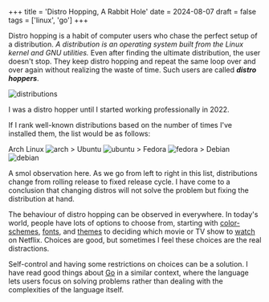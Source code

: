 +++
title = 'Distro Hopping, A Rabbit Hole'
date = 2024-08-07
draft = false
tags = ['linux', 'go']
+++

Distro hopping is a habit of computer users who chase the perfect setup of a distribution. 
_A distribution is an operating system built from the Linux kernel and GNU utilities._ 
Even after finding the ultimate distribution, the user doesn't stop. 
They keep distro hopping and repeat the same loop over and over again without realizing the waste of time. 
Such users are called __*distro hoppers*__.

![distributions](https://sarvesh.prose.sh/distributions.png/350x)

I was a distro hopper until I started working professionally in 2022.

If I rank well-known distributions based on the number of times I've installed them, the list would be as follows:

Arch Linux ![arch](https://sarvesh.prose.sh/arch.png/20x) > Ubuntu ![ubuntu](https://sarvesh.prose.sh/ubuntu.png/20x) > Fedora ![fedora](https://sarvesh.prose.sh/fedora.png/20x) > Debian ![debian](https://sarvesh.prose.sh/debian.png/20x)

A smol observation here. As we go from left to right in this list, distributions change from rolling release to fixed release cycle. I have come to a conclusion that changing distros will not solve the problem but fixing the distribution at hand.

The behaviour of distro hopping can be observed in everywhere. In today's world, people have lots of options to choose from, starting with [color-schemes](https://gogh-co.github.io/Gogh/), [fonts](https://www.programmingfonts.org/), and [themes](https://www.gnome-look.org/browse?cat=135&ord=latest) to deciding which movie or TV show to [watch](https://fmhy.net/videopiracyguide) on Netflix. Choices are good, but sometimes I feel these choices are the real distractions.

Self-control and having some restrictions on choices can be a solution. I have read good things about [Go](https://go.dev/) in a similar context, where the language lets users focus on solving problems rather than dealing with the complexities of the language itself.
